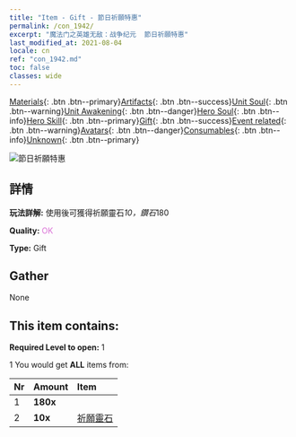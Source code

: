```yaml
---
title: "Item - Gift - 節日祈願特惠"
permalink: /con_1942/
excerpt: "魔法门之英雄无敌：战争纪元  節日祈願特惠"
last_modified_at: 2021-08-04
locale: cn
ref: "con_1942.md"
toc: false
classes: wide
---
```

 [Materials](/ItemsCN/){: .btn .btn--primary}[Artifacts](/ItemsCN/Artifacts/){: .btn .btn--success}[Unit Soul](/ItemsCN/UnitSoul/){: .btn .btn--warning}[Unit Awakening](/ItemsCN/UnitAwakening/){: .btn .btn--danger}[Hero Soul](/ItemsCN/HeroSoul/){: .btn .btn--info}[Hero Skill](/ItemsCN/HeroSkill/){: .btn .btn--primary}[Gift](/ItemsCN/Gift/){: .btn .btn--success}[Event related](/ItemsCN/Events/){: .btn .btn--warning}[Avatars](/ItemsCN/Avatars/){: .btn .btn--danger}[Consumables](/ItemsCN/Consumables/){: .btn .btn--info}[Unknown](/ItemsCN/Unknown/){: .btn .btn--primary}

 ![節日祈願特惠](/images/t/i_907446.png)

## 詳情
 **玩法詳解:** 使用後可獲得祈願靈石*10，鑽石*180

 **Quality:** <span style="color: #DA70D6">OK</span>

 **Type:** Gift

## Gather

  None

## This item contains:

 **Required Level to open:** 1

 1 You would get **ALL** items  from:

  | Nr | Amount |     Item    |
  |:---|:-------|:------------|
  | 1 |  **180x** | <i class="fas fa-gem"/> |  | 
  | 2 |  **10x** | [祈願靈石](/cn/Items/con_971/) |  | 
